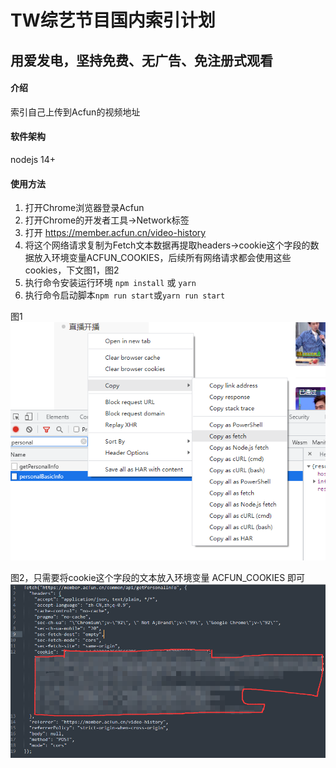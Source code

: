 # TW综艺节目国内索引计划

## 用爱发电，坚持免费、无广告、免注册式观看

#### 介绍

索引自己上传到Acfun的视频地址

#### 软件架构

nodejs 14+

#### 使用方法

1. 打开Chrome浏览器登录Acfun
2. 打开Chrome的开发者工具->Network标签
3. 打开 https://member.acfun.cn/video-history
4. 将这个网络请求复制为Fetch文本数据再提取headers->cookie这个字段的数据放入环境变量ACFUN_COOKIES，后续所有网络请求都会使用这些cookies，下文图1，图2
5. 执行命令安装运行环境 `npm install` 或 `yarn`
6. 执行命令启动脚本`npm run start`或`yarn run start`

图1
![图1](img/1.png)

图2，只需要将cookie这个字段的文本放入环境变量 ACFUN_COOKIES 即可
![图2](img/2.png)